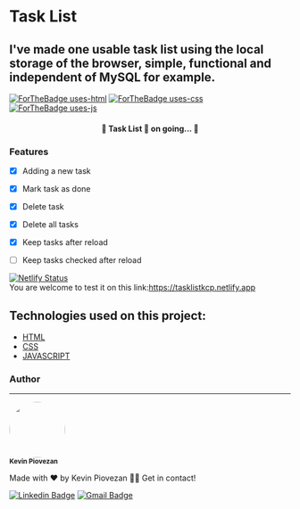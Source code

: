 # Task List
## I've made one usable task list using the local storage of the browser, simple, functional and independent of MySQL for example.
[![ForTheBadge uses-html](http://ForTheBadge.com/images/badges/uses-html.svg)](http://ForTheBadge.com)
[![ForTheBadge uses-css](http://ForTheBadge.com/images/badges/uses-css.svg)](http://ForTheBadge.com)
[![ForTheBadge uses-js](http://ForTheBadge.com/images/badges/uses-js.svg)](http://ForTheBadge.com)

<h4 align="center"> 
	🚧  Task List 🚀 on going...  🚧
</h4>

### Features

- [x] Adding a new task
- [x] Mark task as done
- [x] Delete task
- [x] Delete all tasks
- [x] Keep tasks after reload 
- [ ] Keep tasks checked after reload




[![Netlify Status](https://api.netlify.com/api/v1/badges/8ed1b693-6cca-4388-af70-d611ab6257bd/deploy-status)](https://app.netlify.com/sites/tasklistkcp/deploys)
<br>
You are welcome to test it on this link:https://tasklistkcp.netlify.app

## Technologies used on this project:
- [HTML](https://html.com)
- [CSS](https://www.w3.org/Style/CSS/Overview.en.html)
- [JAVASCRIPT](https://www.javascript.com)

### Author
---

 <img style="border-radius: 50%;" src="assets/img/" width="100px;" alt=""/>
 <br />
 <sub><b>Kevin Piovezan</b></sub></a>


Made with ❤️ by Kevin Piovezan 👋🏽 Get in contact!

[![Linkedin Badge](https://img.shields.io/badge/-Kevin-blue?style=flat-square&logo=Linkedin&logoColor=white&link=https://www.linkedin.com/in/kevin-c-piovezan/)](https://www.linkedin.com/in/kevin-c-piovezan/) 
[![Gmail Badge](https://img.shields.io/badge/-kevinpiovezan@gmail.com-c14438?style=flat-square&logo=Gmail&logoColor=white&link=mailto:kevinpiovezan@gmail.com)](mailto:kevinpiovezan@gmail.com)

